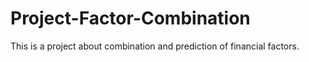 # Project-Factor-Combination
This is a project about combination and prediction of financial factors.
